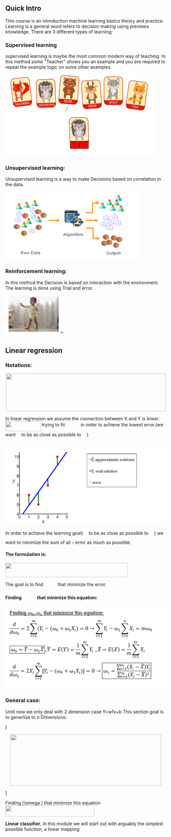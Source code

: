 ## Quick Intro

This course is an introduction machine learning basics theory and practice. Learning is a general word refers to decision making using previews knowledge. There are 3 different types of learning:

### Supervised learning
supervised learning is maybe the most common modern way of teaching. In this method some "Teacher" shows you an example
and you are required to repeat the example logic on some other examples.


<img src="./Lesson_0/image1.PNG" />

### Unsupervised learning:

Unsupervised learning is a way to make Decisions based on correlation in the data.

<img src="./Lesson_0/Image2.PNG" >


### Reinforcement learning:

In this method the Decision is based on interaction with the environment. The learning is done using Trial and error. 

<img src="./Lesson_0/Image3.PNG" >
 


## Linear regression 

### Notations:

<p align="center"><img src="/tex/deed5a976bc21a58974765470f762967.svg?invert_in_darkmode&sanitize=true" align=middle width=500.97334319999993pt height=117.56169315pt/></p>



In linear regression we assume the connection between X and Y is linear:
<img src="/tex/0c30b8a45eb9c4b777e0681c018f1f45.svg?invert_in_darkmode&sanitize=true" align=middle width=110.50777649999998pt height=31.141535699999984pt/> trying to fit <img src="/tex/f4661f991f454717a2f55bca1bbb53ea.svg?invert_in_darkmode&sanitize=true" align=middle width=41.69713019999999pt height=14.15524440000002pt/> in order to achieve the lowest error.(we want<img src="/tex/39053daaabd24fd4a891b570d0e8b71f.svg?invert_in_darkmode&sanitize=true" align=middle width=14.194299900000003pt height=31.141535699999984pt/> to be as close as possible to <img src="/tex/706e1c19ba787c7c4276ce74576768d6.svg?invert_in_darkmode&sanitize=true" align=middle width=14.19429989999999pt height=22.465723500000017pt/>)

<img src="./Lesson_1/Capture1.PNG" >


In order to achieve the learning goal(<img src="/tex/4be0688c6c52f0fe18ef69ee724c7114.svg?invert_in_darkmode&sanitize=true" align=middle width=14.19429989999999pt height=31.141535699999984pt/> to be as close as possible to <img src="/tex/706e1c19ba787c7c4276ce74576768d6.svg?invert_in_darkmode&sanitize=true" align=middle width=14.19429989999999pt height=22.465723500000017pt/>) we want to minimize the sum of all  – error as much as possible. 

#### The formulation is:

<img src="/tex/d02322874875d8983fec512aac90f760.svg?invert_in_darkmode&sanitize=true" align=middle width=383.3007585pt height=44.51174640000002pt/>
	
The goal is to find <img src="/tex/c7465abf79886de740526c2dd62ad830.svg?invert_in_darkmode&sanitize=true" align=middle width=41.69713019999999pt height=14.15524440000002pt/>that minimize the error.

#### Finding <img src="/tex/c7465abf79886de740526c2dd62ad830.svg?invert_in_darkmode&sanitize=true" align=middle width=41.69713019999999pt height=14.15524440000002pt/> that minimize this equation:

<img src="./Lesson_1/Capture3.PNG" >

### General case:

Until now we only deal with 2 dimension case Y=w1x+b This section goal is to generlize to n Dimensions:


\[<p align="center"><img src="/tex/54fd0deb0a1a33f43d6981b5488b90bf.svg?invert_in_darkmode&sanitize=true" align=middle width=471.62313824999995pt height=160.19220195pt/></p>\]



Finding \[\omega \] that minimize this equation
<img src="/tex/7dcdedec5402fc8dd15699ff8b76c8ad.svg?invert_in_darkmode&sanitize=true" align=middle width=278.53197735000003pt height=34.099002299999995pt/>




**Linear classifier.** In this module we will start out with arguably the simplest possible function, a linear mapping:

<p align="center"><img src="/tex/16437235de2f8029ca21fc8e182937b7.svg?invert_in_darkmode&sanitize=true" align=middle width=155.94537749999998pt height=16.438356pt/></p>



